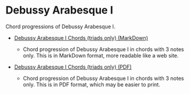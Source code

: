 Debussy Arabesque I
===================

Chord progressions of Debussy Arabesque I.

- [Debussy Arabesque I Chords (triads only) (MarkDown)](debussy-arabesque-1-chords-triads-only.md)

    - Chord progression of Debussy Arabesque I in chords with 3 notes only. This is in MarkDown format, more readable like a web site.

- [Debussy Arabesque I Chords (triads only) (PDF)](debussy-arabesque-1-chords-triads-only.pdf)

    - Chord progression of Debussy Arabesque I in chords with 3 notes only. This is in PDF format, which may be easier to print.